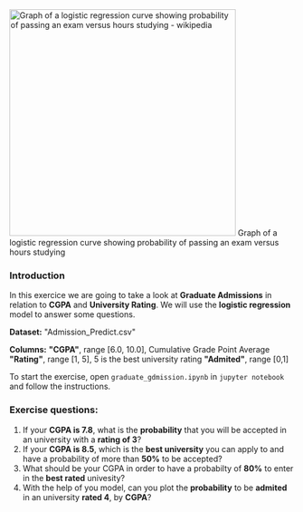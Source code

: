 <img src="https://upload.wikimedia.org/wikipedia/commons/6/6d/Exam_pass_logistic_curve.jpeg" alt="Graph of a logistic regression curve showing probability of passing an exam versus hours studying - wikipedia" style="width:400px">
Graph of a logistic regression curve showing probability of passing an exam versus hours studying

### Introduction

In this exercice we are going to take a look at **Graduate Admissions** in relation to **CGPA** and **University Rating**.
We will use the **logistic regression** model to answer some questions.

**Dataset:** "Admission_Predict.csv"

**Columns:**
**"CGPA"**, range [6.0, 10.0], Cumulative Grade Point Average
**"Rating"**, range [1, 5], 5 is the best university rating
**"Admited"**, range [0,1]

To start the exercise, open `graduate_gdmission.ipynb` in `jupyter notebook` and follow the instructions.

### Exercise questions:

1. If your **CGPA is 7.8**, what is the **probability** that you will be accepted in an university with a **rating of 3**?
2. If your **CGPA is 8.5**, which is the **best university** you can apply to and have a probability of more than **50%** to be accepted?
3. What should be your CGPA in order to have a probabilty of **80%** to enter in the **best rated** univesity?
4. With the help of you model, can you plot the **probability** to be **admited** in an university **rated 4**, by **CGPA**?


